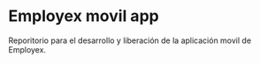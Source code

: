 # Employex movil app
Reporitorio para el desarrollo y liberación de la aplicación movil de Employex.
